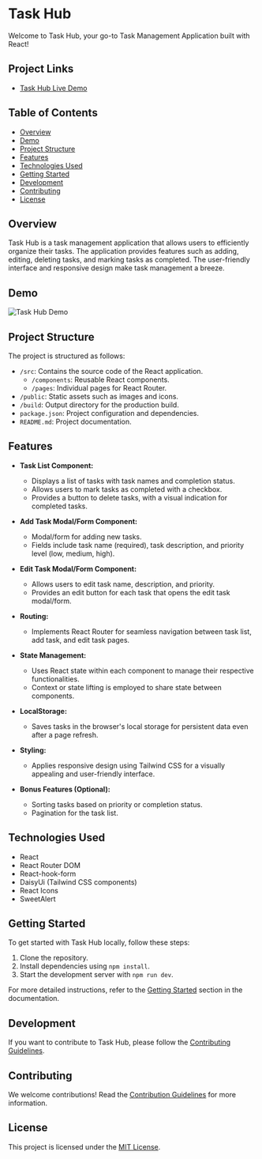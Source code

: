 # Task Hub

Welcome to Task Hub, your go-to Task Management Application built with React!

## Project Links

- [Task Hub Live Demo](https://your-task-hub-demo-link.com/)

## Table of Contents

- [Overview](#overview)
- [Demo](#demo)
- [Project Structure](#project-structure)
- [Features](#features)
- [Technologies Used](#technologies-used)
- [Getting Started](#getting-started)
- [Development](#development)
- [Contributing](#contributing)
- [License](#license)

## Overview

Task Hub is a task management application that allows users to efficiently organize their tasks. The application provides features such as adding, editing, deleting tasks, and marking tasks as completed. The user-friendly interface and responsive design make task management a breeze.

## Demo

![Task Hub Demo]("/public/Task-Hub.png")

## Project Structure

The project is structured as follows:

- `/src`: Contains the source code of the React application.
  - `/components`: Reusable React components.
  - `/pages`: Individual pages for React Router.
- `/public`: Static assets such as images and icons.
- `/build`: Output directory for the production build.
- `package.json`: Project configuration and dependencies.
- `README.md`: Project documentation.

## Features

- **Task List Component:**

  - Displays a list of tasks with task names and completion status.
  - Allows users to mark tasks as completed with a checkbox.
  - Provides a button to delete tasks, with a visual indication for completed tasks.

- **Add Task Modal/Form Component:**

  - Modal/form for adding new tasks.
  - Fields include task name (required), task description, and priority level (low, medium, high).

- **Edit Task Modal/Form Component:**

  - Allows users to edit task name, description, and priority.
  - Provides an edit button for each task that opens the edit task modal/form.

- **Routing:**

  - Implements React Router for seamless navigation between task list, add task, and edit task pages.

- **State Management:**

  - Uses React state within each component to manage their respective functionalities.
  - Context or state lifting is employed to share state between components.

- **LocalStorage:**

  - Saves tasks in the browser's local storage for persistent data even after a page refresh.

- **Styling:**

  - Applies responsive design using Tailwind CSS for a visually appealing and user-friendly interface.

- **Bonus Features (Optional):**
  - Sorting tasks based on priority or completion status.
  - Pagination for the task list.

## Technologies Used

- React
- React Router DOM
- React-hook-form
- DaisyUi (Tailwind CSS components)
- React Icons
- SweetAlert

## Getting Started

To get started with Task Hub locally, follow these steps:

1. Clone the repository.
2. Install dependencies using `npm install`.
3. Start the development server with `npm run dev`.

For more detailed instructions, refer to the [Getting Started](#getting-started) section in the documentation.

## Development

If you want to contribute to Task Hub, please follow the [Contributing Guidelines](CONTRIBUTING.md).

## Contributing

We welcome contributions! Read the [Contribution Guidelines](CONTRIBUTING.md) for more information.

## License

This project is licensed under the [MIT License](LICENSE).
